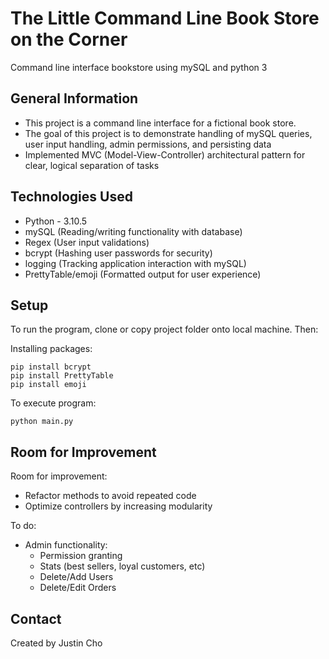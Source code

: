 # The Little Command Line Book Store on the Corner 
Command line interface bookstore using mySQL and python 3


<!-- ## Table of Contents
* [General Info](#general-information)
* [Technologies Used](#technologies-used)
* [Features](#features)
* [Screenshots](#screenshots)
* [Setup](#setup)
* [Room for Improvement](#room-for-improvement)
* [Contact](#contact) -->


## General Information
- This project is a command line interface for a fictional book store.
- The goal of this project is to demonstrate handling of mySQL queries, user input handling, admin permissions, and persisting data
- Implemented MVC (Model-View-Controller) architectural pattern for clear, logical separation of tasks
<!-- - Why did you undertake it? -->
<!-- You don't have to answer all the questions - just the ones relevant to your project. -->


## Technologies Used
- Python - 3.10.5
- mySQL (Reading/writing functionality with database)
- Regex (User input validations)
- bcrypt (Hashing user passwords for security)
- logging (Tracking application interaction with mySQL)
- PrettyTable/emoji (Formatted output for user experience)


<!-- ## Screenshots
![Example screenshot](./img/screenshot.png) -->
<!-- If you have screenshots you'd like to share, include them here. -->


## Setup
<!-- What are the project requirements/dependencies? Where are they listed? A requirements.txt or a Pipfile.lock file perhaps? Where is it located?

Proceed to describe how to install / setup one's local environment / get started with the project. -->
To run the program, clone or copy project folder onto local machine. Then:

Installing packages:
```
pip install bcrypt
pip install PrettyTable
pip install emoji

```
To execute program:

```
python main.py

```


<!-- ## Usage
How does one go about using it?
Provide various use cases and code examples here.

`write-your-code-here` -->


<!-- ## Project Status
Project is: _in progress_ / _complete_ / _no longer being worked on_. If you are no longer working on it, provide reasons why. -->


## Room for Improvement
<!-- Include areas you believe need improvement / could be improved. Also add TODOs for future development. -->

Room for improvement:
- Refactor methods to avoid repeated code
- Optimize controllers by increasing modularity

To do:
- Admin functionality:
    - Permission granting
    - Stats (best sellers, loyal customers, etc)
    - Delete/Add Users
    - Delete/Edit Orders


<!-- ## Acknowledgements
Give credit here.
- This project was inspired by...
- This project was based on [this tutorial](https://www.example.com).
- Many thanks to... -->


## Contact
<!-- Created by [@flynerdpl](https://www.flynerd.pl/) - feel free to contact me! -->
Created by Justin Cho


<!-- Optional -->
<!-- ## License -->
<!-- This project is open source and available under the [... License](). -->

<!-- You don't have to include all sections - just the one's relevant to your project -->